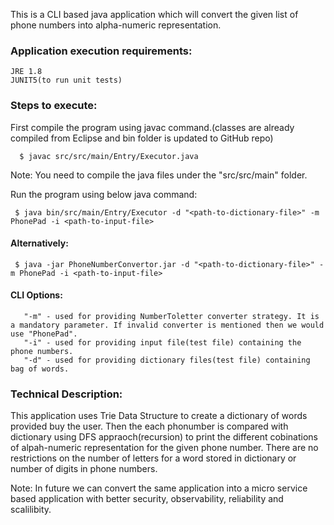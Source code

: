 This is a CLI based java application which will convert the given list of phone numbers into alpha-numeric representation.

### Application execution requirements:  

    JRE 1.8  
    JUNIT5(to run unit tests)

### Steps to execute:

   First compile the program using javac command.(classes are already compiled from Eclipse and bin folder is updated to GitHub repo)
    
      $ javac src/src/main/Entry/Executor.java
   
   Note: You need to compile the java files under the "src/src/main" folder.
   
   Run the program using below java command:  
   
     $ java bin/src/main/Entry/Executor -d "<path-to-dictionary-file>" -m PhonePad -i <path-to-input-file>
     
   #### Alternatively:
     
     $ java -jar PhoneNumberConvertor.jar -d "<path-to-dictionary-file>" -m PhonePad -i <path-to-input-file>
    
  #### CLI Options: 
  
       "-m" - used for providing NumberToletter converter strategy. It is a mandatory parameter. If invalid converter is mentioned then we would use "PhonePad".  
       "-i" - used for providing input file(test file) containing the phone numbers.  
       "-d" - used for providing dictionary files(test file) containing bag of words.  
 
 ### Technical Description:
 
This application uses Trie Data Structure to create a dictionary of words provided buy the user. Then the each phonumber is compared with dictionary using DFS appraoch(recursion) to print the different cobinations of alpah-numeric representation for the given phone number. There are no restrictions on the number of letters for a word stored in dictionary or number of digits in phone numbers.
 
 Note: In future we can convert the same application into a micro service based application with better security, observability, reliability and scalilibity.
 
